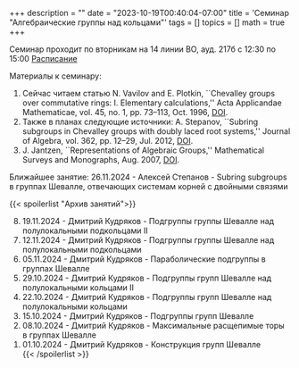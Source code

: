 +++
description = ""
date = "2023-10-19T00:40:04-07:00"
title = 'Семинар "Алгебраические группы над кольцами"'
tags = []
topics = []
math = true
+++

Семинар проходит по вторникам на 14 линии ВО, ауд. 217б с 12:30 по 15:00 
[Расписание](https://indico.eimi.ru/category/124/)

Материалы к семинару:
1. Сейчас читаем статью N. Vavilov and E. Plotkin, ``Chevalley groups over commutative rings: I. Elementary calculations,'' Acta Applicandae Mathematicae, vol. 45, no. 1, pp. 73–113, Oct. 1996, [DOI](https://doi.org/10.1007/bf00047884).
2. Также в планах следующие источники: A. Stepanov, ``Subring subgroups in Chevalley groups with doubly laced root systems,'' Journal of Algebra, vol. 362, pp. 12–29, Jul. 2012, [DOI](https://doi.org/10.1016/j.jalgebra.2012.04.007).
3. J. Jantzen, ``Representations of Algebraic Groups,'' Mathematical Surveys and Monographs, Aug. 2007, [DOI](https://doi.org/10.1090/surv/107).

Ближайшее занятие:
26.11.2024 - Алексей Степанов - Subring subgroups в группах Шевалле, отвечающих системам корней с двойными связями

{{< spoilerlist "Архив занятий">}}<ol reversed>
  <li>19.11.2024 - Дмитрий Кудряков - Подгруппы группы Шевалле над полулокальными подкольцами II</li>
  <li>12.11.2024 - Дмитрий Кудряков - Подгруппы группы Шевалле над полулокальными подкольцами</li>
  <li>05.11.2024 - Дмитрий Кудряков - Параболические подгруппы в группах Шевалле</li>
  <li>29.10.2024 - Дмитрий Кудряков - Подгруппы групп Шевалле над полулокальными кольцами II</li>
  <li>22.10.2024 - Дмитрий Кудряков - Подгруппы групп Шевалле над полулокальными кольцами</li>
  <li>15.10.2024 - Дмитрий Кудряков - Подгруппы групп Шевалле</li>
  <li>08.10.2024 - Дмитрий Кудряков - Максимальные расщепимые торы в группах Шевалле</li>
  <li>01.10.2024 - Дмитрий Кудряков - Конструкция групп Шевалле</li>
{{< /spoilerlist >}}